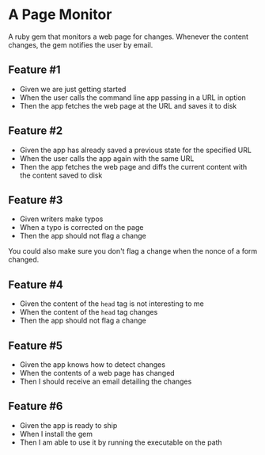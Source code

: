 # A Page Monitor

A ruby gem that monitors a web page for changes. Whenever the content changes, the gem notifies the user by email.

<!--

Have ready:

- a rails app to test stuff
- a mailer using Mail and a group gmail account for credentials
- a gem skeleton

-->

## Feature #1
    
- Given we are just getting started
- When the user calls the command line app passing in a URL in option
- Then the app fetches the web page at the URL and saves it to disk

## Feature #2

- Given the app has already saved a previous state for the specified URL
- When the user calls the app again with the same URL
- Then the app fetches the web page and diffs the current content with the content saved to disk

## Feature #3

- Given writers make typos
- When a typo is corrected on the page
- Then the app should not flag a change

<note>
You could also make sure you don't flag a change when the nonce of a form changed.
</note>

## Feature #4

- Given the content of the `head` tag is not interesting to me
- When the content of the `head` tag changes
- Then the app should not flag a change

## Feature #5
    
- Given the app knows how to detect changes
- When the contents of a web page has changed
- Then I should receive an email detailing the changes

## Feature #6

- Given the app is ready to ship
- When I install the gem
- Then I am able to use it by running the executable on the path

